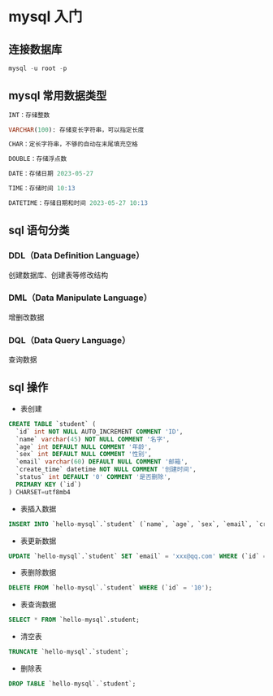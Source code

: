 # mysql 入门

## 连接数据库

```SQL
mysql -u root -p
```

## mysql 常用数据类型

```SQL
INT：存储整数

VARCHAR(100): 存储变长字符串，可以指定长度

CHAR：定长字符串，不够的自动在末尾填充空格

DOUBLE：存储浮点数

DATE：存储日期 2023-05-27

TIME：存储时间 10:13

DATETIME：存储日期和时间 2023-05-27 10:13
```

## sql 语句分类

### DDL（Data Definition Language）

创建数据库、创建表等修改结构

### DML（Data Manipulate Language）

增删改数据

### DQL（Data Query Language）

查询数据

## sql 操作

- 表创建

```SQL
CREATE TABLE `student` (
  `id` int NOT NULL AUTO_INCREMENT COMMENT 'ID',
  `name` varchar(45) NOT NULL COMMENT '名字',
  `age` int DEFAULT NULL COMMENT '年龄',
  `sex` int DEFAULT NULL COMMENT '性别',
  `email` varchar(60) DEFAULT NULL COMMENT '邮箱',
  `create_time` datetime NOT NULL COMMENT '创建时间',
  `status` int DEFAULT '0' COMMENT '是否删除',
  PRIMARY KEY (`id`)
) CHARSET=utf8mb4
```

- 表插入数据

```SQL
INSERT INTO `hello-mysql`.`student` (`name`, `age`, `sex`, `email`, `create_time`) VALUES ('bbb', '23', '1', 'bbb@qq.com', '2023-05-27 10:50:00');
```

- 表更新数据

```SQL
UPDATE `hello-mysql`.`student` SET `email` = 'xxx@qq.com' WHERE (`id` = '10');
```

- 表删除数据

```SQL
DELETE FROM `hello-mysql`.`student` WHERE (`id` = '10');
```

- 表查询数据

```SQL
SELECT * FROM `hello-mysql`.student;
```

- 清空表

```SQL
TRUNCATE `hello-mysql`.`student`;
```

- 删除表

```SQL
DROP TABLE `hello-mysql`.`student`;
```


